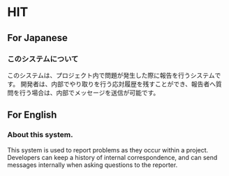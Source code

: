 # HIT
## For Japanese
### このシステムについて
このシステムは、プロジェクト内で問題が発生した際に報告を行うシステムです。
開発者は、内部でやり取りを行う応対履歴を残すことができ、報告者へ質問を行う場合は、内部でメッセージを送信が可能です。

## For English
### About this system.
This system is used to report problems as they occur within a project.
Developers can keep a history of internal correspondence, and can send messages internally when asking questions to the reporter.
